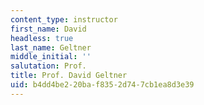 ```yaml
---
content_type: instructor
first_name: David
headless: true
last_name: Geltner
middle_initial: ''
salutation: Prof.
title: Prof. David Geltner
uid: b4dd4be2-20ba-f835-2d74-7cb1ea8d3e39
---
```

